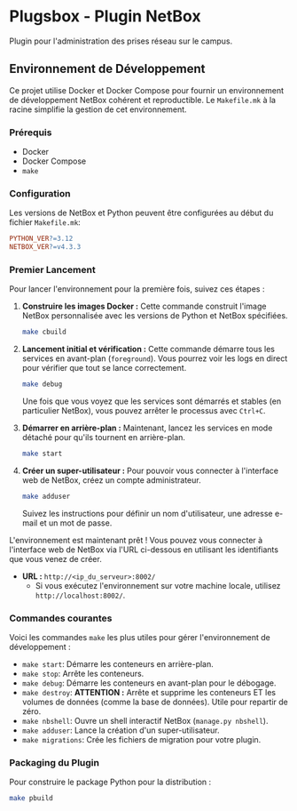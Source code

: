 # Plugsbox - Plugin NetBox

Plugin pour l'administration des prises réseau sur le campus.

## Environnement de Développement

Ce projet utilise Docker et Docker Compose pour fournir un environnement de développement NetBox cohérent et reproductible. Le `Makefile.mk` à la racine simplifie la gestion de cet environnement.

### Prérequis

*   Docker
*   Docker Compose
*   `make`

### Configuration

Les versions de NetBox et Python peuvent être configurées au début du fichier `Makefile.mk`:

```makefile
PYTHON_VER?=3.12
NETBOX_VER?=v4.3.3
```

### Premier Lancement

Pour lancer l'environnement pour la première fois, suivez ces étapes :

1.  **Construire les images Docker :**
    Cette commande construit l'image NetBox personnalisée avec les versions de Python et NetBox spécifiées.

    ```bash
    make cbuild
    ```

2.  **Lancement initial et vérification :**
    Cette commande démarre tous les services en avant-plan (`foreground`). Vous pourrez voir les logs en direct pour vérifier que tout se lance correctement.

    ```bash
    make debug
    ```

    Une fois que vous voyez que les services sont démarrés et stables (en particulier NetBox), vous pouvez arrêter le processus avec `Ctrl+C`.

3.  **Démarrer en arrière-plan :**
    Maintenant, lancez les services en mode détaché pour qu'ils tournent en arrière-plan.

    ```bash
    make start
    ```

4.  **Créer un super-utilisateur :**
    Pour pouvoir vous connecter à l'interface web de NetBox, créez un compte administrateur.

    ```bash
    make adduser
    ```
    Suivez les instructions pour définir un nom d'utilisateur, une adresse e-mail et un mot de passe.

L'environnement est maintenant prêt ! Vous pouvez vous connecter à l'interface web de NetBox via l'URL ci-dessous en utilisant les identifiants que vous venez de créer.

*   **URL :** `http://<ip_du_serveur>:8002/`
    *   Si vous exécutez l'environnement sur votre machine locale, utilisez `http://localhost:8002/`.

### Commandes courantes

Voici les commandes `make` les plus utiles pour gérer l'environnement de développement :

*   `make start`: Démarre les conteneurs en arrière-plan.
*   `make stop`: Arrête les conteneurs.
*   `make debug`: Démarre les conteneurs en avant-plan pour le débogage.
*   `make destroy`: **ATTENTION :** Arrête et supprime les conteneurs ET les volumes de données (comme la base de données). Utile pour repartir de zéro.
*   `make nbshell`: Ouvre un shell interactif NetBox (`manage.py nbshell`).
*   `make adduser`: Lance la création d'un super-utilisateur.
*   `make migrations`: Crée les fichiers de migration pour votre plugin.

### Packaging du Plugin

Pour construire le package Python pour la distribution :

```bash
make pbuild
```
